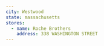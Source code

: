 ```yaml
---
city: Westwood
state: massachusetts
stores:
  - name: Roche Brothers
    address: 338 WASHINGTON STREET
---
```

